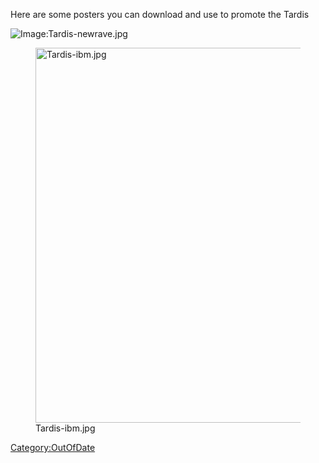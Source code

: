 Here are some posters you can download and use to promote the Tardis

![Image:Tardis-newrave.jpg](Tardis-newrave.jpg "Image:Tardis-newrave.jpg")

<figure>
<img src="Tardis-ibm.jpg" title="Tardis-ibm.jpg" width="600" alt="Tardis-ibm.jpg" /><figcaption aria-hidden="true">Tardis-ibm.jpg</figcaption>
</figure>

[Category:OutOfDate](Category:OutOfDate "wikilink")